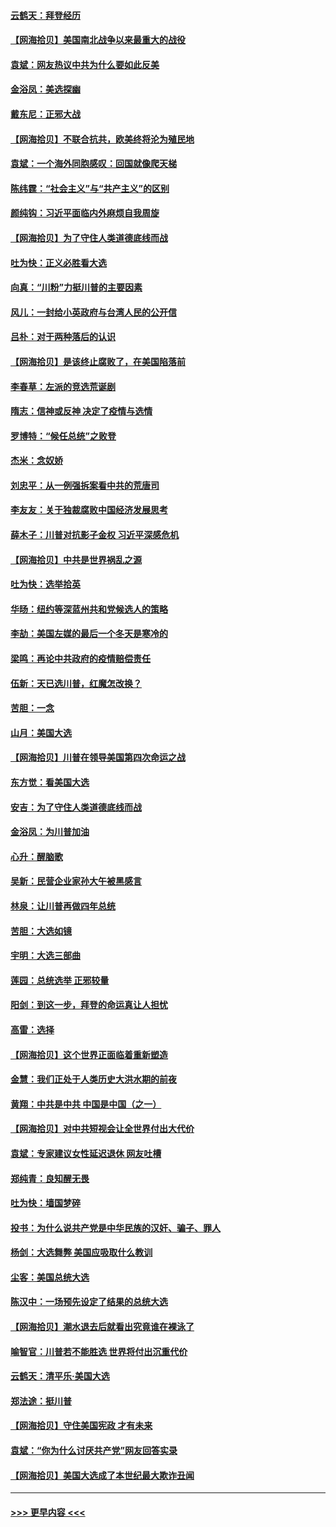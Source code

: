 #### [云鹤天：拜登经历](../pages/nsc993/n12567294.md?t=11222151) 
#### [【网海拾贝】美国南北战争以来最重大的战役](../pages/nsc993/n12567247.md?t=11222151) 
#### [袁斌：网友热议中共为什么要如此反美](../pages/nsc993/n12567162.md?t=11222151) 
#### [金浴凤：美选探幽](../pages/nsc993/n12567147.md?t=11222151) 
#### [戴东尼：正邪大战](../pages/nsc993/n12567033.md?t=11222151) 
#### [【网海拾贝】不联合抗共，欧美终将沦为殖民地](../pages/nsc993/n12565068.md?t=11222151) 
#### [袁斌：一个海外同胞感叹：回国就像爬天梯](../pages/nsc993/n12564986.md?t=11222151) 
#### [陈纬霆：“社会主义”与“共产主义”的区别](../pages/nsc993/n12562417.md?t=11222151) 
#### [颜纯钩：习近平面临内外麻烦自我周旋](../pages/nsc993/n12563356.md?t=11222151) 
#### [【网海拾贝】为了守住人类道德底线而战](../pages/nsc993/n12562542.md?t=11222151) 
#### [吐为快：正义必胜看大选](../pages/nsc993/n12561967.md?t=11222151) 
#### [向真：“川粉”力挺川普的主要因素](../pages/nsc993/n12560774.md?t=11222151) 
#### [风儿：一封给小英政府与台湾人民的公开信](../pages/nsc993/n12560581.md?t=11222151) 
#### [吕朴：对于两种落后的认识](../pages/nsc993/n12560492.md?t=11222151) 
#### [【网海拾贝】是该终止腐败了，在美国陷落前](../pages/nsc993/n12559936.md?t=11222151) 
#### [李春草：左派的竞选荒诞剧](../pages/nsc993/n12558380.md?t=11222151) 
#### [隋志：信神或反神 决定了疫情与选情](../pages/nsc993/n12558255.md?t=11222151) 
#### [罗博特：“候任总统”之败登](../pages/nsc993/n12558189.md?t=11222151) 
#### [杰米：念奴娇](../pages/nsc993/n12558174.md?t=11222151) 
#### [刘忠平：从一例强拆案看中共的荒唐司](../pages/nsc993/n12558036.md?t=11222151) 
#### [李友友：关于独裁腐败中国经济发展思考](../pages/nsc993/n12558004.md?t=11222151) 
#### [薛木子：川普对抗影子金权 习近平深感危机](../pages/nsc993/n12557342.md?t=11222151) 
#### [【网海拾贝】中共是世界祸乱之源](../pages/nsc993/n12555353.md?t=11222151) 
#### [吐为快：选举拾英](../pages/nsc993/n12555041.md?t=11222151) 
#### [华旸：纽约等深蓝州共和党候选人的策略](../pages/nsc993/n12554309.md?t=11222151) 
#### [李劼：美国左媒的最后一个冬天是寒冷的](../pages/nsc993/n12552947.md?t=11222151) 
#### [梁鸣：再论中共政府的疫情赔偿责任](../pages/nsc993/n12553012.md?t=11222151) 
#### [伍新：天已选川普，红魔怎改换？](../pages/nsc993/n12552970.md?t=11222151) 
#### [苦胆：一念](../pages/nsc993/n12552957.md?t=11222151) 
#### [山月：美国大选](../pages/nsc993/n12552446.md?t=11222151) 
#### [【网海拾贝】川普在领导美国第四次命运之战](../pages/nsc993/n12551973.md?t=11222151) 
#### [东方觉：看美国大选](../pages/nsc993/n12551647.md?t=11222151) 
#### [安吉：为了守住人类道德底线而战](../pages/nsc993/n12551111.md?t=11222151) 
#### [金浴凤：为川普加油](../pages/nsc993/n12551085.md?t=11222151) 
#### [心升：醒脑歌](../pages/nsc993/n12550984.md?t=11222151) 
#### [吴新：民营企业家孙大午被黑感言](../pages/nsc993/n12550656.md?t=11222151) 
#### [林泉：让川普再做四年总统](../pages/nsc993/n12550640.md?t=11222151) 
#### [苦胆：大选如镜](../pages/nsc993/n12550630.md?t=11222151) 
#### [宇明：大选三部曲](../pages/nsc993/n12550603.md?t=11222151) 
#### [莲园：总统选举 正邪较量](../pages/nsc993/n12550594.md?t=11222151) 
#### [阳剑：到这一步，拜登的命运真让人担忧](../pages/nsc993/n12549093.md?t=11222151) 
#### [高雷：选择](../pages/nsc993/n12549087.md?t=11222151) 
#### [【网海拾贝】这个世界正面临着重新塑造](../pages/nsc993/n12548326.md?t=11222151) 
#### [金慧：我们正处于人类历史大洪水期的前夜](../pages/nsc993/n12547914.md?t=11222151) 
#### [黄翔：中共是中共 中国是中国（之一）](../pages/nsc993/n12547576.md?t=11222151) 
#### [【网海拾贝】对中共短视会让全世界付出大代价](../pages/nsc993/n12546043.md?t=11222151) 
#### [袁斌：专家建议女性延迟退休 网友吐槽](../pages/nsc993/n12545424.md?t=11222151) 
#### [郑纯青：良知醒无畏](../pages/nsc993/n12545394.md?t=11222151) 
#### [吐为快：墙国梦碎](../pages/nsc993/n12545309.md?t=11222151) 
#### [投书：为什么说共产党是中华民族的汉奸、骗子、罪人](../pages/nsc993/n12545089.md?t=11222151) 
#### [杨剑：大选舞弊 美国应吸取什么教训](../pages/nsc993/n12543937.md?t=11222151) 
#### [尘客：美国总统大选](../pages/nsc993/n12543828.md?t=11222151) 
#### [陈汉中：一场预先设定了结果的总统大选](../pages/nsc993/n12543564.md?t=11222151) 
#### [【网海拾贝】潮水退去后就看出究竟谁在裸泳了](../pages/nsc993/n12543321.md?t=11222151) 
#### [喻智官：川普若不能胜选 世界将付出沉重代价](../pages/nsc993/n12541352.md?t=11222151) 
#### [云鹤天：清平乐‧美国大选](../pages/nsc993/n12540916.md?t=11222151) 
#### [郑法途：挺川普](../pages/nsc993/n12540898.md?t=11222151) 
#### [【网海拾贝】守住美国宪政 才有未来](../pages/nsc993/n12540423.md?t=11222151) 
#### [袁斌：“你为什么讨厌共产党”网友回答实录](../pages/nsc993/n12540208.md?t=11222151) 
#### [【网海拾贝】美国大选成了本世纪最大欺诈丑闻](../pages/nsc993/n12538029.md?t=11222151) 

----
#### [ >>> 更早内容 <<< ](../indexes/nsc993-earlier.md)
